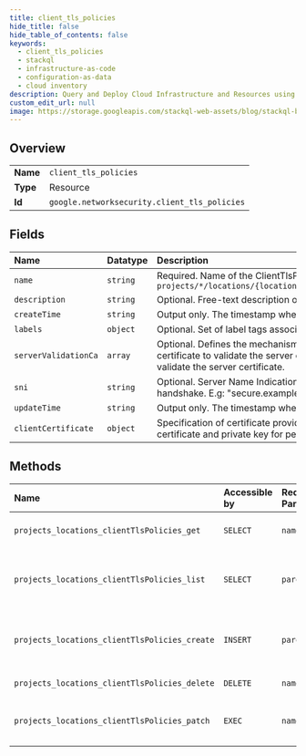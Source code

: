 ```yaml
---
title: client_tls_policies
hide_title: false
hide_table_of_contents: false
keywords:
  - client_tls_policies
  - stackql
  - infrastructure-as-code
  - configuration-as-data
  - cloud inventory
description: Query and Deploy Cloud Infrastructure and Resources using SQL
custom_edit_url: null
image: https://storage.googleapis.com/stackql-web-assets/blog/stackql-blog-post-featured-image.png
---
```

  
    

## Overview
<table><tbody>
<tr><td><b>Name</b></td><td><code>client_tls_policies</code></td></tr>
<tr><td><b>Type</b></td><td>Resource</td></tr>
<tr><td><b>Id</b></td><td><code>google.networksecurity.client_tls_policies</code></td></tr>
</tbody></table>

## Fields
| Name | Datatype | Description |
|:-----|:---------|:------------|
| `name` | `string` | Required. Name of the ClientTlsPolicy resource. It matches the pattern `projects/*/locations/{location}/clientTlsPolicies/{client_tls_policy}` |
| `description` | `string` | Optional. Free-text description of the resource. |
| `createTime` | `string` | Output only. The timestamp when the resource was created. |
| `labels` | `object` | Optional. Set of label tags associated with the resource. |
| `serverValidationCa` | `array` | Optional. Defines the mechanism to obtain the Certificate Authority certificate to validate the server certificate. If empty, client does not validate the server certificate. |
| `sni` | `string` | Optional. Server Name Indication string to present to the server during TLS handshake. E.g: "secure.example.com". |
| `updateTime` | `string` | Output only. The timestamp when the resource was updated. |
| `clientCertificate` | `object` | Specification of certificate provider. Defines the mechanism to obtain the certificate and private key for peer to peer authentication. |
## Methods
| Name | Accessible by | Required Params | Description |
|:-----|:--------------|:----------------|:------------|
| `projects_locations_clientTlsPolicies_get` | `SELECT` | `name` | Gets details of a single ClientTlsPolicy. |
| `projects_locations_clientTlsPolicies_list` | `SELECT` | `parent` | Lists ClientTlsPolicies in a given project and location. |
| `projects_locations_clientTlsPolicies_create` | `INSERT` | `parent` | Creates a new ClientTlsPolicy in a given project and location. |
| `projects_locations_clientTlsPolicies_delete` | `DELETE` | `name` | Deletes a single ClientTlsPolicy. |
| `projects_locations_clientTlsPolicies_patch` | `EXEC` | `name` | Updates the parameters of a single ClientTlsPolicy. |
